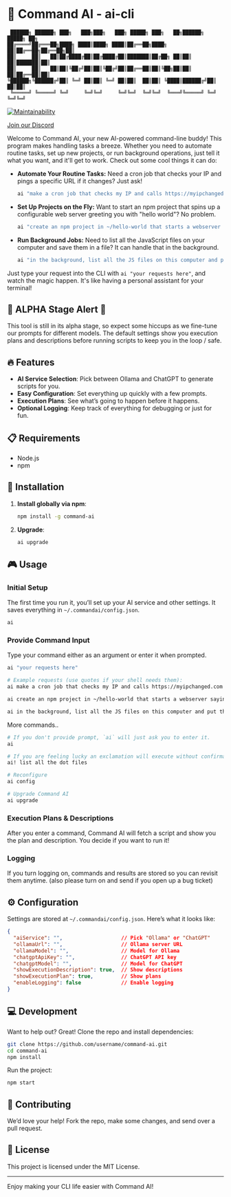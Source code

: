 # 🎉 Command AI - ai-cli

```text
 ██████╗ ██████╗ ███╗   ███╗███╗   ███╗ █████╗ ███╗   ██╗██████╗  █████╗ ██╗
██╔════╝██╔═══██╗████╗ ████║████╗ ████║██╔══██╗████╗  ██║██╔══██╗██╔══██╗██║
██║     ██║   ██║██╔████╔██║██╔████╔██║███████║██╔██╗ ██║██║  ██║███████║██║
██║     ██║   ██║██║╚██╔╝██║██║╚██╔╝██║██╔══██║██║╚██╗██║██║  ██║██╔══██║██║
╚██████╗╚██████╔╝██║ ╚═╝ ██║██║ ╚═╝ ██║██║  ██║██║ ╚████║██████╔╝██║  ██║██║
 ╚═════╝ ╚═════╝ ╚═╝     ╚═╝╚═╝     ╚═╝╚═╝  ╚═╝╚═╝  ╚═══╝╚═════╝ ╚═╝  ╚═╝╚═╝
 ```
[![Maintainability](https://api.codeclimate.com/v1/badges/fb6299a2ae58c7570afa/maintainability)](https://codeclimate.com/github/CommandAI/ai-cli/maintainability)

[Join our Discord](https://discord.gg/wPsFbpFHVH)

Welcome to Command AI, your new AI-powered command-line buddy! This program makes handling tasks a breeze. Whether you need to automate routine tasks, set up new projects, or run background operations, just tell it what you want, and it'll get to work. Check out some cool things it can do:

- **Automate Your Routine Tasks:** Need a cron job that checks your IP and pings a specific URL if it changes? Just ask!

  ```bash
  ai "make a cron job that checks my IP and calls https://myipchanged.com when it changes"
  ```

- **Set Up Projects on the Fly:** Want to start an npm project that spins up a configurable web server greeting you with "hello world"? No problem.

  ```bash
  ai "create an npm project in ~/hello-world that starts a webserver saying 'hello world' and reads configs from a .env file"
  ```

- **Run Background Jobs:** Need to list all the JavaScript files on your computer and save them in a file? It can handle that in the background.

  ```bash
  ai "in the background, list all the JS files on this computer and put them in ~/js.txt"
  ```

Just type your request into the CLI with `ai "your requests here"`, and watch the magic happen. It's like having a personal assistant for your terminal!

## 🚧 ALPHA Stage Alert 🚧

This tool is still in its alpha stage, so expect some hiccups as we fine-tune our prompts for different models. The default settings show you execution plans and descriptions before running scripts to keep you in the loop / safe.

## 🔥 Features

- **AI Service Selection**: Pick between Ollama and ChatGPT to generate scripts for you.
- **Easy Configuration**: Set everything up quickly with a few prompts.
- **Execution Plans**: See what’s going to happen before it happens.
- **Optional Logging**: Keep track of everything for debugging or just for fun.

## 📋 Requirements

- Node.js
- npm

## 🚀 Installation

1. **Install globally via npm**:

    ```bash
    npm install -g command-ai
    ```

2. **Upgrade**:

    ```bash
    ai upgrade
    ```

## 🎮 Usage

### Initial Setup

The first time you run it, you’ll set up your AI service and other settings. It saves everything in `~/.commandai/config.json`.

```bash
ai
```

### Provide Command Input

Type your command either as an argument or enter it when prompted.

```bash
ai "your requests here"

# Example requests (use quotes if your shell needs them):
ai make a cron job that checks my IP and calls https://myipchanged.com when it changes

ai create an npm project in ~/hello-world that starts a webserver saying "hello world" and reads configs from a .env file

ai in the background, list all the JS files on this computer and put them in ~/js.txt
```

More commands..

```bash
# If you don't provide prompt, `ai` will just ask you to enter it.
ai

# If you are feeling lucky an exclamation will execute without confirmation.
ai! list all the dot files

# Reconfigure 
ai config

# Upgrade Command AI
ai upgrade
```

### Execution Plans & Descriptions

After you enter a command, Command AI will fetch a script and show you the plan and description. You decide if you want to run it!

### Logging

If you turn logging on, commands and results are stored so you can revisit them anytime. (also please turn on and send if you open up a bug ticket)

## ⚙️ Configuration

Settings are stored at `~/.commandai/config.json`. Here’s what it looks like:

```json
{
  "aiService": "",                   // Pick "Ollama" or "ChatGPT"
  "ollamaUrl": "",                   // Ollama server URL
  "ollamaModel": "",                 // Model for Ollama
  "chatgptApiKey": "",               // ChatGPT API key
  "chatgptModel": "",                // Model for ChatGPT
  "showExecutionDescription": true,  // Show descriptions
  "showExecutionPlan": true,         // Show plans
  "enableLogging": false             // Enable logging
}
```

## 💻 Development

Want to help out? Great! Clone the repo and install dependencies:

```bash
git clone https://github.com/username/command-ai.git
cd command-ai
npm install
```

Run the project:

```bash
npm start
```

## 🤝 Contributing

We’d love your help! Fork the repo, make some changes, and send over a pull request.

## 📜 License

This project is licensed under the MIT License.

---

Enjoy making your CLI life easier with Command AI!
